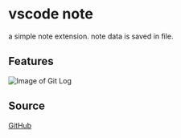 # vscode note
a simple note extension.
note data is saved in file.

## Features
![Image of Git Log](https://raw.githubusercontent.com/shinhwagk/vscode-note/dev/images/image.jpg)

## Source
[GitHub](https://github.com/shinhwagk/vscode-note)

